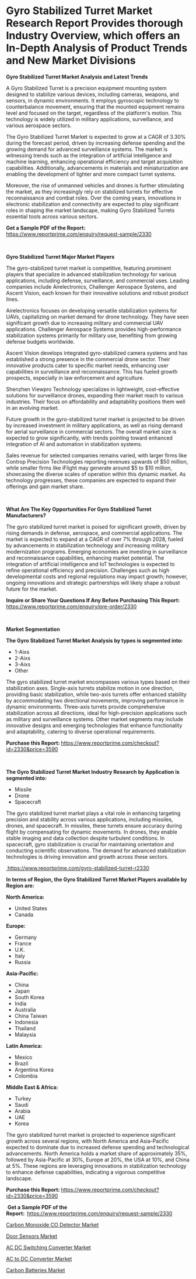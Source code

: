 <p><h1>Gyro Stabilized Turret Market Research Report Provides thorough Industry Overview, which offers an In-Depth Analysis of Product Trends and New Market Divisions</h1></p><p><strong>Gyro Stabilized Turret Market Analysis and Latest Trends</strong></p>
<p><p>A Gyro Stabilized Turret is a precision equipment mounting system designed to stabilize various devices, including cameras, weapons, and sensors, in dynamic environments. It employs gyroscopic technology to counterbalance movement, ensuring that the mounted equipment remains level and focused on the target, regardless of the platform's motion. This technology is widely utilized in military applications, surveillance, and various aerospace sectors.</p><p>The Gyro Stabilized Turret Market is expected to grow at a CAGR of 3.30% during the forecast period, driven by increasing defense spending and the growing demand for advanced surveillance systems. The market is witnessing trends such as the integration of artificial intelligence and machine learning, enhancing operational efficiency and target acquisition capabilities. Additionally, advancements in materials and miniaturization are enabling the development of lighter and more compact turret systems.</p><p>Moreover, the rise of unmanned vehicles and drones is further stimulating the market, as they increasingly rely on stabilized turrets for effective reconnaissance and combat roles. Over the coming years, innovations in electronic stabilization and connectivity are expected to play significant roles in shaping the market landscape, making Gyro Stabilized Turrets essential tools across various sectors.</p></p>
<p><strong>Get a Sample PDF of the Report:&nbsp;</strong> <a href="https://www.reportprime.com/enquiry/request-sample/2330?utm_campaign=1902&utm_medium=2&utm_source=Github&utm_content=ia&utm_term=18032025&utm_id=gyro-stabilized-turret">https://www.reportprime.com/enquiry/request-sample/2330</a></p>
<p>&nbsp;</p>
<p><strong>Gyro Stabilized Turret Major Market Players</strong></p>
<p><p>The gyro-stabilized turret market is competitive, featuring prominent players that specialize in advanced stabilization technology for various applications, including defense, surveillance, and commercial uses. Leading companies include Airelectronics, Challenger Aerospace Systems, and Ascent Vision, each known for their innovative solutions and robust product lines.</p><p>Airelectronics focuses on developing versatile stabilization systems for UAVs, capitalizing on market demand for drone technology. They have seen significant growth due to increasing military and commercial UAV applications. Challenger Aerospace Systems provides high-performance stabilization systems primarily for military use, benefiting from growing defense budgets worldwide.</p><p>Ascent Vision develops integrated gyro-stabilized camera systems and has established a strong presence in the commercial drone sector. Their innovative products cater to specific market needs, enhancing user capabilities in surveillance and reconnaissance. This has fueled growth prospects, especially in law enforcement and agriculture.</p><p>Shenzhen Viewpro Technology specializes in lightweight, cost-effective solutions for surveillance drones, expanding their market reach to various industries. Their focus on affordability and adaptability positions them well in an evolving market. </p><p>Future growth in the gyro-stabilized turret market is projected to be driven by increased investment in military applications, as well as rising demand for aerial surveillance in commercial sectors. The overall market size is expected to grow significantly, with trends pointing toward enhanced integration of AI and automation in stabilization systems.</p><p>Sales revenue for selected companies remains varied, with larger firms like Controp Precision Technologies reporting revenues upwards of $50 million, while smaller firms like iFlight may generate around $5 to $10 million, showcasing the diverse scales of operation within this dynamic market. As technology progresses, these companies are expected to expand their offerings and gain market share.</p></p>
<p>&nbsp;</p>
<p><strong>What Are The Key Opportunities For Gyro Stabilized Turret Manufacturers?</strong></p>
<p><p>The gyro stabilized turret market is poised for significant growth, driven by rising demands in defense, aerospace, and commercial applications. The market is expected to expand at a CAGR of over 7% through 2028, fueled by advancements in stabilization technology and increasing military modernization programs. Emerging economies are investing in surveillance and reconnaissance capabilities, enhancing market potential. The integration of artificial intelligence and IoT technologies is expected to refine operational efficiency and precision. Challenges such as high developmental costs and regional regulations may impact growth; however, ongoing innovations and strategic partnerships will likely shape a robust future for the market.</p></p>
<p><strong>Inquire or Share Your Questions If Any Before Purchasing This Report:</strong> <a href="https://www.reportprime.com/enquiry/pre-order/2330?utm_campaign=1902&utm_medium=2&utm_source=Github&utm_content=ia&utm_term=18032025&utm_id=gyro-stabilized-turret">https://www.reportprime.com/enquiry/pre-order/2330</a></p>
<p>&nbsp;</p>
<p><strong>Market Segmentation</strong></p>
<p><strong>The Gyro Stabilized Turret Market Analysis by types is segmented into:</strong></p>
<p><ul><li>1-Aixs</li><li>2-Aixs</li><li>3-Aixs</li><li>Other</li></ul></p>
<p><p>The gyro stabilized turret market encompasses various types based on their stabilization axes. Single-axis turrets stabilize motion in one direction, providing basic stabilization, while two-axis turrets offer enhanced stability by accommodating two directional movements, improving performance in dynamic environments. Three-axis turrets provide comprehensive stabilization across all directions, ideal for high-precision applications such as military and surveillance systems. Other market segments may include innovative designs and emerging technologies that enhance functionality and adaptability, catering to diverse operational requirements.</p></p>
<p><strong>Purchase this Report:&nbsp;</strong><a href="https://www.reportprime.com/checkout?id=2330&price=3590&utm_campaign=1902&utm_medium=2&utm_source=Github&utm_content=ia&utm_term=18032025&utm_id=gyro-stabilized-turret">https://www.reportprime.com/checkout?id=2330&price=3590</a></p>
<p>&nbsp;</p>
<p><strong>The Gyro Stabilized Turret Market Industry Research by Application is segmented into:</strong></p>
<p><ul><li>Missile</li><li>Drone</li><li>Spacecraft</li></ul></p>
<p><p>The gyro stabilized turret market plays a vital role in enhancing targeting precision and stability across various applications, including missiles, drones, and spacecraft. In missiles, these turrets ensure accuracy during flight by compensating for dynamic movements. In drones, they enable stable imaging and data collection despite turbulent conditions. In spacecraft, gyro stabilization is crucial for maintaining orientation and conducting scientific observations. The demand for advanced stabilization technologies is driving innovation and growth across these sectors.</p></p>
<p><a href="https://www.reportprime.com/gyro-stabilized-turret-r2330?utm_campaign=1902&utm_medium=2&utm_source=Github&utm_content=ia&utm_term=18032025&utm_id=gyro-stabilized-turret">&nbsp;https://www.reportprime.com/gyro-stabilized-turret-r2330</a></p>
<p><strong>In terms of Region, the Gyro Stabilized Turret Market Players available by Region are:</strong></p>
<p>
    <p> <strong> North America: </strong>
        <ul>
            <li>United States</li>
            <li>Canada</li>
        </ul>
        </p> 
    <p> <strong> Europe: </strong>
        <ul>
            <li>Germany</li>
            <li>France</li>
            <li>U.K.</li>
            <li>Italy</li>
            <li>Russia</li>
        </ul>
        </p> 
    <p> <strong> Asia-Pacific: </strong>
        <ul>
            <li>China</li>
            <li>Japan</li>
            <li>South Korea</li>
            <li>India</li>
            <li>Australia</li>
            <li>China Taiwan</li>
            <li>Indonesia</li>
            <li>Thailand</li>
            <li>Malaysia</li>
        </ul>
        </p> 
    <p> <strong> Latin America: </strong>
        <ul>
            <li>Mexico</li>
            <li>Brazil</li>
            <li>Argentina Korea</li>
            <li>Colombia</li>
        </ul>
        </p> 
    <p> <strong> Middle East & Africa: </strong>
        <ul>
            <li>Turkey</li>
            <li>Saudi</li>
            <li>Arabia</li>
            <li>UAE</li>
            <li>Korea</li>
        </ul>
    </p>
    </p>
<p><p>The gyro stabilized turret market is projected to experience significant growth across several regions, with North America and Asia-Pacific expected to dominate due to increased defense spending and technological advancements. North America holds a market share of approximately 35%, followed by Asia-Pacific at 30%, Europe at 20%, the USA at 10%, and China at 5%. These regions are leveraging innovations in stabilization technology to enhance defense capabilities, indicating a vigorous competitive landscape.</p></p>
<p><strong>Purchase this Report: </strong><a href="https://www.reportprime.com/checkout?id=2330&price=3590&utm_campaign=1902&utm_medium=2&utm_source=Github&utm_content=ia&utm_term=18032025&utm_id=gyro-stabilized-turret">https://www.reportprime.com/checkout?id=2330&price=3590</a></p>
<p>&nbsp;<strong>Get a Sample PDF of the Report:&nbsp;&nbsp;</strong><a href="https://www.reportprime.com/enquiry/request-sample/2330?utm_campaign=1902&utm_medium=2&utm_source=Github&utm_content=ia&utm_term=18032025&utm_id=gyro-stabilized-turret">https://www.reportprime.com/enquiry/request-sample/2330</a></p>
<p><strong></strong></p>
<p><p><a href="https://github.com/shopovdjondo/Market-Research-Report-List-1/blob/main/carbon-monoxide-co-detector-market.md?utm_campaign=1902&utm_medium=2&utm_source=Github&utm_content=ia&utm_term=18032025&utm_id=gyro-stabilized-turret">Carbon Monoxide CO Detector Market</a></p><p><a href="https://github.com/jhoonatsev/Market-Research-Report-List-1/blob/main/door-sensors-market.md?utm_campaign=1902&utm_medium=2&utm_source=Github&utm_content=ia&utm_term=18032025&utm_id=gyro-stabilized-turret">Door Sensors Market</a></p><p><a href="https://github.com/boccalyver5k/Market-Research-Report-List-1/blob/main/ac-dc-switching-converter-market.md?utm_campaign=1902&utm_medium=2&utm_source=Github&utm_content=ia&utm_term=18032025&utm_id=gyro-stabilized-turret">AC DC Switching Converter Market</a></p><p><a href="https://github.com/plawragarile/Market-Research-Report-List-1/blob/main/ac-to-dc-converter-market.md?utm_campaign=1902&utm_medium=2&utm_source=Github&utm_content=ia&utm_term=18032025&utm_id=gyro-stabilized-turret">AC to DC Converter Market</a></p><p><a href="https://github.com/hamremunazm4/Market-Research-Report-List-1/blob/main/carbon-batteries-market.md?utm_campaign=1902&utm_medium=2&utm_source=Github&utm_content=ia&utm_term=18032025&utm_id=gyro-stabilized-turret">Carbon Batteries Market</a></p></p>